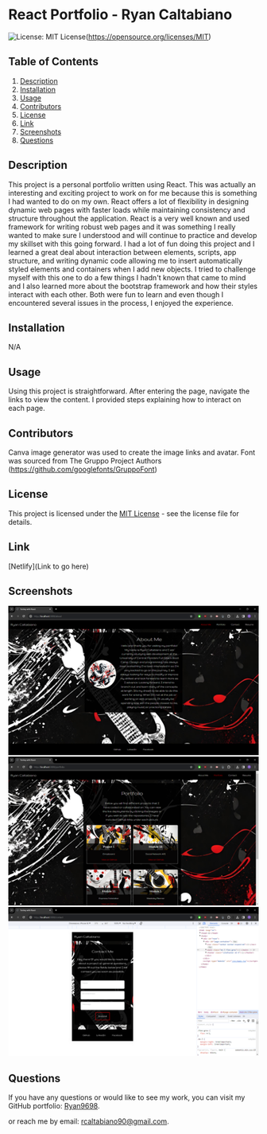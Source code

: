 # React Portfolio - Ryan Caltabiano

![License: MIT License](https://img.shields.io/badge/License-MIT-yellow.svg)(https://opensource.org/licenses/MIT)

## Table of Contents

1. [Description](#description)
2. [Installation](#installation)
3. [Usage](#usage)
4. [Contributors](#contributors)
5. [License](#license)
6. [Link](#link)
7. [Screenshots](#screenshots)
8. [Questions](#questions)

## Description

This project is a personal portfolio written using React. This was actually an interesting and exciting project to work on for me because this is something I had wanted to do on my own. React offers a lot of flexibility in designing dynamic web pages with faster loads while maintaining consistency and structure throughout the application. React is a very well known and used framework for writing robust web pages and it was something I really wanted to make sure I understood and will continue to practice and develop my skillset with this going forward. I had a lot of fun doing this project and I learned a great deal about interaction between elements, scripts, app structure, and writing dynamic code allowing me to insert automatically styled elements and containers when I add new objects. I tried to challenge myself with this one to do a few things I hadn't known that came to mind and I also learned more about the bootstrap framework and how their styles interact with each other. Both were fun to learn and even though I encountered several issues in the process, I enjoyed the experience.

## Installation

N/A

## Usage

Using this project is straightforward. After entering the page, navigate the links to view the content. I provided steps explaining how to interact on each page.

## Contributors

Canva image generator was used to create the image links and avatar.
Font was sourced from The Gruppo Project Authors (https://github.com/googlefonts/GruppoFont)

## License

This project is licensed under the [MIT License](https://opensource.org/licenses/MIT) - see the license file for details.

## Link

[Netlify](Link to go here)

## Screenshots

![aboutme](./assets/aboutme.png)
![portfolio](./assets/portfolio.png)
![mobile_emulation](./assets/mobile.png)

## Questions

If you have any questions or would like to see my work, you can visit my GitHub portfolio: [Ryan9698](https://github.com/Ryan9698).

or reach me by email: [rcaltabiano90@gmail.com](mailto:rcaltabiano90@gmail.com).


